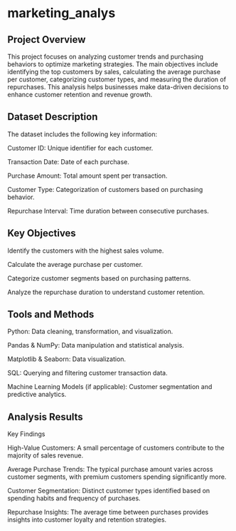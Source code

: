 # marketing_analys

## Project Overview

This project focuses on analyzing customer trends and purchasing behaviors to optimize marketing strategies. The main objectives include identifying the top customers by sales, calculating the average purchase per customer, categorizing customer types, and measuring the duration of repurchases. This analysis helps businesses make data-driven decisions to enhance customer retention and revenue growth.

## Dataset Description

The dataset includes the following key information:

Customer ID: Unique identifier for each customer.

Transaction Date: Date of each purchase.

Purchase Amount: Total amount spent per transaction.

Customer Type: Categorization of customers based on purchasing behavior.

Repurchase Interval: Time duration between consecutive purchases.

## Key Objectives

Identify the customers with the highest sales volume.

Calculate the average purchase per customer.

Categorize customer segments based on purchasing patterns.

Analyze the repurchase duration to understand customer retention.

## Tools and Methods

Python: Data cleaning, transformation, and visualization.

Pandas & NumPy: Data manipulation and statistical analysis.

Matplotlib & Seaborn: Data visualization.

SQL: Querying and filtering customer transaction data.

Machine Learning Models (if applicable): Customer segmentation and predictive analytics.

## Analysis Results

Key Findings

High-Value Customers: A small percentage of customers contribute to the majority of sales revenue.

Average Purchase Trends: The typical purchase amount varies across customer segments, with premium customers spending significantly more.

Customer Segmentation: Distinct customer types identified based on spending habits and frequency of purchases.

Repurchase Insights: The average time between purchases provides insights into customer loyalty and retention strategies.
